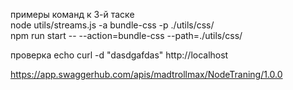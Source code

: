 примеры команд к 3-й таске  
node utils/streams.js  -a bundle-css -p ./utils/css/  
npm run start --  --action=bundle-css --path=./utils/css/  

проверка echo 
curl -d "dasdgafdas" http://localhost

https://app.swaggerhub.com/apis/madtrollmax/NodeTraning/1.0.0